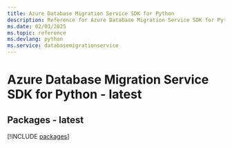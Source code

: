 ```yaml
---
title: Azure Database Migration Service SDK for Python
description: Reference for Azure Database Migration Service SDK for Python
ms.date: 02/03/2025
ms.topic: reference
ms.devlang: python
ms.service: databasemigrationservice
---
```

# Azure Database Migration Service SDK for Python - latest
## Packages - latest
[!INCLUDE [packages](database-migration-service-index.md)]